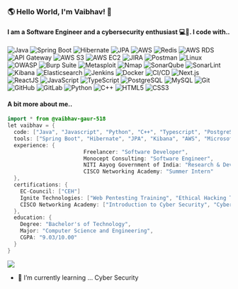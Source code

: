 ### 🌎 Hello World, I'm Vaibhav! 👋
#### I am a Software Engineer and a cybersecurity enthusiast 💻👾. I code with.. 


![Java](https://img.shields.io/badge/-Java-F14C40?style=for-the-badge&logo=CoffeeScript&logoColor=ffffff)
![Spring Boot](https://img.shields.io/badge/-Spring%20Boot-6DB33F?style=for-the-badge&logo=springboot&logoColor=white)
![Hibernate](https://img.shields.io/badge/-Hibernate-59666C?style=for-the-badge&logo=hibernate&logoColor=white)
![JPA](https://img.shields.io/badge/-Docker-46a2f1?style=for-the-badge&logo=docker&logoColor=ffffff)
![AWS](https://img.shields.io/badge/-AWS-232F3E?style=for-the-badge&logo=amazonaws&logoColor=white)
![Redis](https://img.shields.io/badge/-Redis-DC382D?style=for-the-badge&logo=redis&logoColor=white)
![AWS RDS](https://img.shields.io/badge/-AWS%20RDS-527FFF?style=for-the-badge&logo=amazon-rds&logoColor=white)
![API Gateway](https://img.shields.io/badge/-AWS%20API%20Gateway-0052CC?style=for-the-badge&logo=amazon-api-gateway&logoColor=white)
![AWS S3](https://img.shields.io/badge/-AWS%20S3-569A31?style=for-the-badge&logo=amazon-s3&logoColor=white)
![AWS EC2](https://img.shields.io/badge/-AWS%20EC2-FF9900?style=for-the-badge&logo=amazon-ec2&logoColor=white)
![JIRA](https://img.shields.io/badge/-JIRA-0052CC?style=for-the-badge&logo=jira&logoColor=white)
![Postman](https://img.shields.io/badge/-Postman-FF6C37?style=for-the-badge&logo=postman&logoColor=white)
![Linux](https://img.shields.io/badge/-Linux-FCC624?style=for-the-badge&logo=linux&logoColor=black)
![OWASP](https://img.shields.io/badge/-OWASP-4A0E7D?style=for-the-badge&logo=owasp&logoColor=white)
![Burp Suite](https://img.shields.io/badge/-Burp%20Suite-FF0000?style=for-the-badge&logo=burpsuite&logoColor=white)
![Metasploit](https://img.shields.io/badge/-Metasploit-002A5A?style=for-the-badge&logo=metasploit&logoColor=white)
![Nmap](https://img.shields.io/badge/-Nmap-005B87?style=for-the-badge&logo=nmap&logoColor=white)
![SonarQube](https://img.shields.io/badge/-SonarQube-4E9BCD?style=for-the-badge&logo=sonarqube&logoColor=white)
![SonarLint](https://img.shields.io/badge/-SonarLint-4E9BCD?style=for-the-badge&logo=sonarlint&logoColor=white)
![Kibana](https://img.shields.io/badge/-Kibana-005571?style=for-the-badge&logo=kibana&logoColor=white)
![Elasticsearch](https://img.shields.io/badge/-Elasticsearch-005571?style=for-the-badge&logo=elasticsearch&logoColor=white)
![Jenkins](https://img.shields.io/badge/-Jenkins-D24939?style=for-the-badge&logo=jenkins&logoColor=white)
![Docker](https://img.shields.io/badge/-Docker-46a2f1?style=for-the-badge&logo=docker&logoColor=ffffff)
![CI/CD](https://img.shields.io/badge/-CI/CD-15B0B7?style=for-the-badge&logo=circleci&logoColor=white)
![Next.js](https://img.shields.io/badge/-Next.js-000000?style=for-the-badge&logo=next.js&logoColor=white)
![ReactJS](https://img.shields.io/badge/-React-61DAFB?style=for-the-badge&logo=react&logoColor=black)
![JavaScript](https://img.shields.io/badge/-JavaScript-%23F7DF1C?style=for-the-badge&logo=javascript&logoColor=000000&labelColor=%23F7DF1C&color=%23FFCE5A)
![TypeScript](https://img.shields.io/badge/-TypeScript-007ACC?style=for-the-badge&logo=typescript&logoColor=white)
![PostgreSQL](https://img.shields.io/badge/-PostgreSQL-336791?style=for-the-badge&logo=postgresql&logoColor=white)
![MySQL](https://img.shields.io/badge/-MySQL-4479A1?style=for-the-badge&logo=mysql&logoColor=white)
![Git](https://img.shields.io/badge/-Git-253F4B?style=for-the-badge&logo=git&logoColor=ffffff)
![GitHub](https://img.shields.io/badge/-GitHub-181717?style=for-the-badge&logo=github&logoColor=white)
![GitLab](https://img.shields.io/badge/-GitLab-FCA121?style=for-the-badge&logo=gitlab&logoColor=white)
![Python](https://img.shields.io/badge/-Python-306998?style=for-the-badge&logo=python&logoColor=FFFFFF)
![C++](https://img.shields.io/badge/-C++-00599C?style=for-the-badge&logo=Cplusplus&logoColor=ffffff)
![HTML5](https://img.shields.io/badge/-HTML5-F05032?style=for-the-badge&logo=html5&logoColor=ffffff)
![CSS3](https://img.shields.io/badge/-CSS3-007ACC?style=for-the-badge&logo=css3)

#### A bit more about me..
```java
import * from @vaibhav-gaur-518
let vaibhav = {
  code: ["Java", "Javascript", "Python", "C++", "Typescript", "PostgreSQL", "MySQL", "HTML", "CSS"],
  tools: ["Spring Boot", "Hibernate", "JPA", "Kibana", "AWS", "Microsoft Sentinel", "Burp Suite", "NMAP", "Metasploit", "Docker", "Git", "Postman", "Jira"],
  experience: {
                        Freelancer: "Software Developer",
                        Monocept Consulting: "Software Engineer",
                        NITI Aayog Government of India: "Research & Development Intern",
                        CISCO Networking Academy: "Summer Intern"
  },
  certifications: {
    EC-Council: ["CEH"]
    Ignite Technologies: ["Web Pentesting Training", "Ethical Hacking Training"]
    CISCO Networking Academy: ["Introduction to Cyber Security", "Cybersecurity Essentials", "Introduction to Packet Tracer"]
  },
  education: {
    Degree: "Bachelor's of Technology",
    Major: "Computer Science and Engineering",
    CGPA: "9.03/10.00"
  }
}
```

![](https://komarev.com/ghpvc/?username=vaibhav-gaur-518&color=blueviolet&style=for-the-badge)


<!-- - 🔭 I’m currently working on ... Shell in Java -->
- 🌱 I’m currently learning ... Cyber Security

<!-- ![Vaibhav's GitHub stats](https://github-readme-stats.vercel.app/api?username=vaibhav-gaur-518&theme=rose&show_icons=true) -->
<!--
**AboutMe** is a ✨ _special_ ✨ repository because its `README.md` (this file) appears on your GitHub profile.

Here are some ideas to get you started:


- 👯 I’m looking to collaborate on ...
- 🤔 I’m looking for help with ...
- 💬 Ask me about ...
- 📫 How to reach me: ...
- 😄 Pronouns: ...
- ⚡ Fun fact: ...
-->
